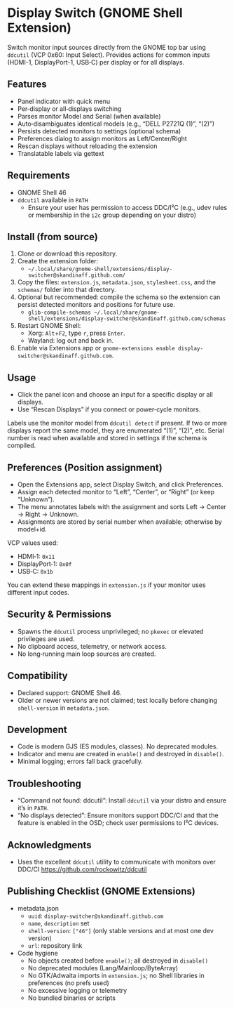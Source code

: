 # Display Switch (GNOME Shell Extension)

Switch monitor input sources directly from the GNOME top bar using `ddcutil` (VCP 0x60: Input Select). Provides actions for common inputs (HDMI-1, DisplayPort-1, USB‑C) per display or for all displays.

## Features
- Panel indicator with quick menu
- Per‑display or all‑displays switching
- Parses monitor Model and Serial (when available)
- Auto‑disambiguates identical models (e.g., “DELL P2721Q (1)”, “(2)”) 
- Persists detected monitors to settings (optional schema)
- Preferences dialog to assign monitors as Left/Center/Right
- Rescan displays without reloading the extension
- Translatable labels via gettext

## Requirements
- GNOME Shell 46
- `ddcutil` available in `PATH`
  - Ensure your user has permission to access DDC/I²C (e.g., udev rules or membership in the `i2c` group depending on your distro)

## Install (from source)
1. Clone or download this repository.
2. Create the extension folder:
   - `~/.local/share/gnome-shell/extensions/display-switcher@skandinaff.github.com/`
3. Copy the files: `extension.js`, `metadata.json`, `stylesheet.css`, and the `schemas/` folder into that directory.
4. Optional but recommended: compile the schema so the extension can persist detected monitors and positions for future use.
   - `glib-compile-schemas ~/.local/share/gnome-shell/extensions/display-switcher@skandinaff.github.com/schemas`
4. Restart GNOME Shell:
   - Xorg: `Alt`+`F2`, type `r`, press `Enter`.
   - Wayland: log out and back in.
5. Enable via Extensions app or `gnome-extensions enable display-switcher@skandinaff.github.com`.

## Usage
- Click the panel icon and choose an input for a specific display or all displays.
- Use “Rescan Displays” if you connect or power‑cycle monitors.

Labels use the monitor model from `ddcutil detect` if present. If two or more displays report the same model, they are enumerated “(1)”, “(2)”, etc. Serial number is read when available and stored in settings if the schema is compiled.

## Preferences (Position assignment)
- Open the Extensions app, select Display Switch, and click Preferences.
- Assign each detected monitor to “Left”, “Center”, or “Right” (or keep “Unknown”).
- The menu annotates labels with the assignment and sorts Left → Center → Right → Unknown.
- Assignments are stored by serial number when available; otherwise by model+id.

VCP values used:
- HDMI‑1: `0x11`
- DisplayPort‑1: `0x0f`
- USB‑C: `0x1b`

You can extend these mappings in `extension.js` if your monitor uses different input codes.

## Security & Permissions
- Spawns the `ddcutil` process unprivileged; no `pkexec` or elevated privileges are used.
- No clipboard access, telemetry, or network access.
- No long‑running main loop sources are created.

## Compatibility
- Declared support: GNOME Shell 46.
- Older or newer versions are not claimed; test locally before changing `shell-version` in `metadata.json`.

## Development
- Code is modern GJS (ES modules, classes). No deprecated modules.
- Indicator and menu are created in `enable()` and destroyed in `disable()`.
- Minimal logging; errors fall back gracefully.

## Troubleshooting
- “Command not found: ddcutil”: Install `ddcutil` via your distro and ensure it’s in `PATH`.
- “No displays detected”: Ensure monitors support DDC/CI and that the feature is enabled in the OSD; check user permissions to I²C devices.

## Acknowledgments
- Uses the excellent `ddcutil` utility to communicate with monitors over DDC/CI https://github.com/rockowitz/ddcutil

## Publishing Checklist (GNOME Extensions)
- metadata.json
  - `uuid`: `display-switcher@skandinaff.github.com`
  - `name`, `description` set
  - `shell-version`: `["46"]` (only stable versions and at most one dev version)
  - `url`: repository link
- Code hygiene
  - No objects created before `enable()`; all destroyed in `disable()`
  - No deprecated modules (Lang/Mainloop/ByteArray)
  - No GTK/Adwaita imports in `extension.js`; no Shell libraries in preferences (no prefs used)
  - No excessive logging or telemetry
  - No bundled binaries or scripts
